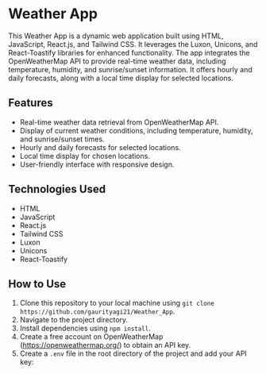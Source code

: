 
# Weather App

This Weather App is a dynamic web application built using HTML, JavaScript, React.js, and Tailwind CSS. It leverages the Luxon, Unicons, and React-Toastify libraries for enhanced functionality. The app integrates the OpenWeatherMap API to provide real-time weather data, including temperature, humidity, and sunrise/sunset information. It offers hourly and daily forecasts, along with a local time display for selected locations.

## Features

- Real-time weather data retrieval from OpenWeatherMap API.
- Display of current weather conditions, including temperature, humidity, and sunrise/sunset times.
- Hourly and daily forecasts for selected locations.
- Local time display for chosen locations.
- User-friendly interface with responsive design.

## Technologies Used

- HTML
- JavaScript
- React.js
- Tailwind CSS
- Luxon
- Unicons
- React-Toastify

## How to Use

1. Clone this repository to your local machine using `git clone https://github.com/gaurityagi21/Weather_App`.
2. Navigate to the project directory.
3. Install dependencies using `npm install`.
4. Create a free account on OpenWeatherMap (https://openweathermap.org/) to obtain an API key.
5. Create a `.env` file in the root directory of the project and add your API key: 
